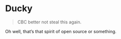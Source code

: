 # Ducky

> CBC better not steal this again.

Oh well, that’s that spirit of open source or something.
